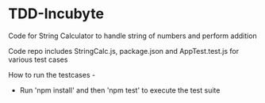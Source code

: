 # TDD-Incubyte
Code for String Calculator to handle string of numbers and perform addition

Code repo includes StringCalc.js, package.json and AppTest.test.js for various test cases

How to run the testcases -
- Run 'npm install' and then 'npm test' to execute the test suite
